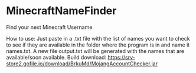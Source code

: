 # MinecraftNameFinder
Find your next Minecraft Username

How to use:
Just paste in a .txt file with the list of names you want to check to see if they are available in the folder where the program is in and name it names.txt. A new file output.txt will be generated with the names that are available/soon available.
Build download: https://srv-store2.gofile.io/download/BrkuMd/MojangAccountChecker.jar

